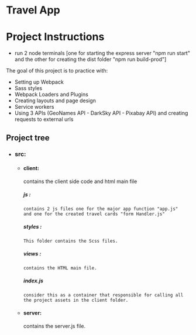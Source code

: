 # Travel App
# Project Instructions

- run 2 node terminals [one for starting the express server "npm run start" and the other for creating the dist folder "npm run build-prod"]  

The goal of this project is to practice with:
- Setting up Webpack
- Sass styles
- Webpack Loaders and Plugins
- Creating layouts and page design
- Service workers
- Using 3 APIs (GeoNames API - DarkSky API - Pixabay API)  and creating requests to external urls

## Project tree
- ### src:
  - #### client:
      contains the client side code and html main file
      ##### js : 
        contains 2 js files one for the major app function "app.js"
        and one for the created travel cards "form Handler.js"
      ##### styles :
        This folder contains the Scss files.
      ##### views :
        contains the HTML main file.
      ##### index.js
        consider this as a container that responsible for calling all the project assets in the client folder. 
  - #### server:
    contains the server.js file.